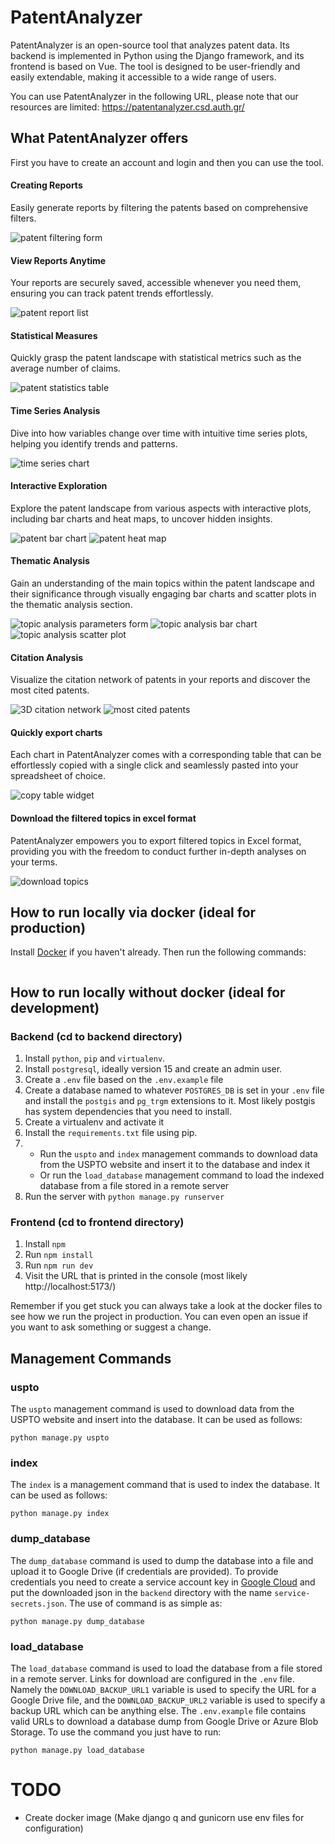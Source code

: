 # PatentAnalyzer

PatentAnalyzer is an open-source tool that analyzes patent data. Its backend is implemented in Python using the Django framework, and its frontend is based on Vue. The tool is designed to be user-friendly and easily extendable, making it accessible to a wide range of users.

You can use PatentAnalyzer in the following URL, please note that our resources are limited: https://patentanalyzer.csd.auth.gr/

## What PatentAnalyzer offers

First you have to create an account and login and then you can use the tool.

#### Creating Reports

Easily generate reports by filtering the patents based on comprehensive filters.

![patent filtering form](frontend/src/assets/images/form-light.png)

#### View Reports Anytime

Your reports are securely saved, accessible whenever you need them, ensuring you can track patent trends effortlessly.

![patent report list](frontend/src/assets/images/reports-light.png)


#### Statistical Measures
Quickly grasp the patent landscape with statistical metrics such as the average number of claims.

![patent statistics table](frontend/src/assets/images/stats-light.png)

#### Time Series Analysis
Dive into how variables change over time with intuitive time series plots, helping you identify trends and patterns.

![time series chart](frontend/src/assets/images/timeseries-light.png)

#### Interactive Exploration
Explore the patent landscape from various aspects with interactive plots, including bar charts and heat maps, to uncover hidden insights.

![patent bar chart](frontend/src/assets/images/assignee-light.png)
![patent heat map](frontend/src/assets/images/map-light.png)

#### Thematic Analysis
Gain an understanding of the main topics within the patent landscape and their significance through visually engaging bar charts and scatter plots in the thematic analysis section.

![topic analysis parameters form](frontend/src/assets/images/topic-form-light.png)
![topic analysis bar chart](frontend/src/assets/images/topic-class-light.png)
![topic analysis scatter plot](frontend/src/assets/images/topics-light.png)

#### Citation Analysis
Visualize the citation network of patents in your reports and discover the most cited patents.

![3D citation network](frontend/src/assets/images/graph-light.gif)
![most cited patents](frontend/src/assets/images/cited-light.png)

#### Quickly export charts
Each chart in PatentAnalyzer comes with a corresponding table that can be effortlessly copied with a single
click and seamlessly pasted into your spreadsheet of choice.

![copy table widget](frontend/src/assets/images/topic-table-light.png)

#### Download the filtered topics in excel format
PatentAnalyzer empowers you to export filtered topics in Excel format, providing you with the freedom to conduct further in-depth analyses on your terms.

![download topics](frontend/src/assets/images/patents-light.png)

## How to run locally via docker (ideal for production)

Install [Docker](https://docs.docker.com/engine/install/) if you haven't already. Then run the following commands:

```shell

```

## How to run locally without docker (ideal for development)

### Backend (cd to backend directory)

1. Install `python`, `pip` and `virtualenv`.
2. Install `postgresql`, ideally version 15 and create an admin user.
3. Create a `.env` file based on the `.env.example` file
4. Create a database named to whatever `POSTGRES_DB` is set in your `.env` file and install the `postgis` and `pg_trgm` extensions to it. Most likely postgis has system dependencies that you need to install.
5. Create a virtualenv and activate it
6. Install the `requirements.txt` file using pip.
7.  - Run the `uspto` and `index` management commands to download data from the USPTO website and insert it to the database and index it
    - Or run the `load_database` management command to load the indexed database from a file stored in a remote server
8. Run the server with `python manage.py runserver`

### Frontend (cd to frontend directory)

1. Install `npm`
2. Run `npm install`
3. Run `npm run dev`
4. Visit the URL that is printed in the console (most likely http://localhost:5173/)

Remember if you get stuck you can always take a look at the docker files to see how we run the project in production. You can even open an issue if you want to ask something or suggest a change.

## Management Commands

### uspto

The `uspto` management command is used to download data from the USPTO website and insert into the database. It can be used as follows:

```shell
python manage.py uspto
```

### index

The `index` is a management command that is used to index the database. It can be used as follows:

```shell
python manage.py index
```

### dump_database

The `dump_database` command is used to dump the database into a file and upload it to Google Drive (if credentials are provided).
To provide credentials you need to create a service account key in [Google Cloud](https://cloud.google.com/iam/docs/keys-create-delete) and put the downloaded json in the `backend` directory with the name `service-secrets.json`. The use of command is as simple as:

```shell
python manage.py dump_database
```

### load_database

The `load_database` command is used to load the database from a file stored in a remote server. Links for download are configured in the `.env` file. Namely the `DOWNLOAD_BACKUP_URL1` variable is used to specify the URL for a Google Drive file, and the `DOWNLOAD_BACKUP_URL2` variable is used to specify a backup URL which can be anything else. The `.env.example` file contains valid URLs to download a database dump from Google Drive or Azure Blob Storage. To use the command you just have to run:

```shell
python manage.py load_database
```

# TODO

-   Create docker image (Make django q and gunicorn use env files for configuration)

